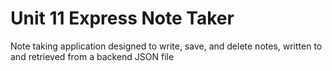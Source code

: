 # Unit 11 Express Note Taker
Note taking application designed to write, save, and delete notes, written to and retrieved from a backend JSON file
